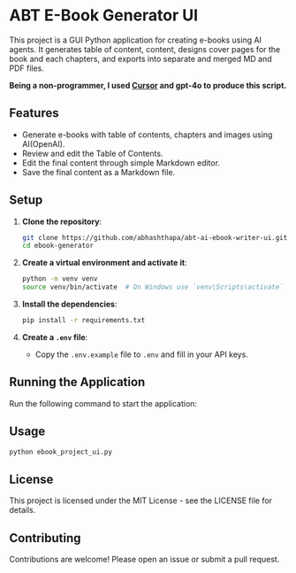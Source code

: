 # ABT E-Book Generator UI

This project is a GUI Python application for creating e-books using AI agents. It generates table of content, content, designs cover pages for the book and each chapters, and exports into separate and merged MD and PDF files.

**Being a non-programmer, I used [Cursor](https://www.cursor.com/) and gpt-4o to produce this script.**


## Features

- Generate e-books with table of contents, chapters and images using AI(OpenAI).
- Review and edit the Table of Contents.
- Edit the final content through simple Markdown editor.
- Save the final content as a Markdown file.

 
## Setup

1. **Clone the repository**:
   ```bash
   git clone https://github.com/abhashthapa/abt-ai-ebook-writer-ui.git
   cd ebook-generator
   ```

2. **Create a virtual environment and activate it**:
   ```bash
   python -m venv venv
   source venv/bin/activate  # On Windows use `venv\Scripts\activate`
   ```

3. **Install the dependencies**:
   ```bash
   pip install -r requirements.txt
   ```

4. **Create a `.env` file**:
   - Copy the `.env.example` file to `.env` and fill in your API keys.

## Running the Application

Run the following command to start the application:


## Usage
```bash
python ebook_project_ui.py
```


## License

This project is licensed under the MIT License - see the LICENSE file for details.

## Contributing

Contributions are welcome! Please open an issue or submit a pull request.
